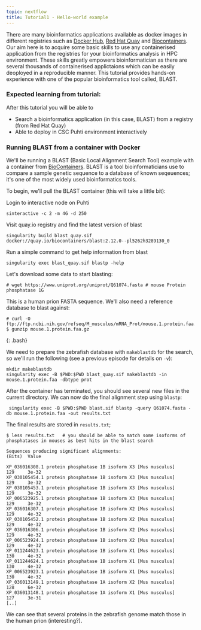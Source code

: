 ```yaml
---
topic: nextflow
title: Tutorial1 - Hello-world example
---
```


There are many bioinformatics applications available as docker images in  different registries such as [Docker Hub](https://hub.docker.com), [Red Hat Quay](https://quay.io) and [Biocontainers](https://biocontainers.pro). Our aim here is to acquire some basic skills to use any containerised application from the registries for your bioinformatics analysis in HPC environment.  These skills greatly empowers bioinformatician as there are several thousands of containerised applictaions which can be easily deoployed in a reproducible manner. This tutorial provides hands-on experience with one of the popular bioinformatics tool called, BLAST.

### Expected learning from tutorial:
After this tutorial you will be able to 
- Search a bioinformatics application (in this case, BLAST) from a registry (from Red Hat Quay)
- Able to deploy in CSC Puhti environment interactively


### Running BLAST from a container with Docker ###

We'll be running a BLAST (Basic Local Alignment Search Tool) example with a container from [BioContainers](https://biocontainers.pro).  BLAST is a tool bioinformaticians use to compare a sample genetic sequence to a database of known seqeuences; it's one of the most widely used bioinformatics tools.

To begin, we'll pull the BLAST container (this will take a little bit):

Login to interactive node on Puhti

```
sinteractive -c 2 -m 4G -d 250
```

Visit quay.io registry and find the latest version of blast 

```
singularity build blast_quay.sif docker://quay.io/biocontainers/blast:2.12.0--pl5262h3289130_0
```


Run a simple command to get help information from blast  

```
singularity exec blast_quay.sif blastp -help
```

Let's download some data to start blasting:

```
# wget https://www.uniprot.org/uniprot/Q61074.fasta # mouse Protein phosphatase 1G
```

This is a human prion FASTA sequence.  We'll also need a reference database to blast against:

```
# curl -O ftp://ftp.ncbi.nih.gov/refseq/M_musculus/mRNA_Prot/mouse.1.protein.faa.gz
$ gunzip mouse.1.protein.faa.gz
```
{: .bash}

We need to prepare the zebrafish database with `makeblastdb` for the search, so we'll run the following (see a previous episode for details on `-v`):

```
mkdir makeblastdb
singularity exec -B $PWD:$PWD blast_quay.sif makeblastdb -in mouse.1.protein.faa -dbtype prot
```

After the container has terminated, you should see several new files in the current directory.  We can now do the final alignment step using `blastp`:

```
 singularity exec -B $PWD:$PWD blast.sif blastp -query Q61074.fasta -db mouse.1.protein.faa -out results.txt
```


The final results are stored in `results.txt`;

```
$ less results.txt   # you should be able to match some isoforms of phosphatases in mouses as best hits in the blast search
```

```
Sequences producing significant alignments:                          (Bits)  Value

XP_036016308.1 protein phosphatase 1B isoform X3 [Mus musculus]       129     3e-32
XP_030105454.1 protein phosphatase 1B isoform X3 [Mus musculus]       129     3e-32
XP_030105453.1 protein phosphatase 1B isoform X3 [Mus musculus]       129     3e-32
XP_006523925.1 protein phosphatase 1B isoform X3 [Mus musculus]       129     3e-32
XP_036016307.1 protein phosphatase 1B isoform X2 [Mus musculus]       129     4e-32
XP_030105452.1 protein phosphatase 1B isoform X2 [Mus musculus]       129     4e-32
XP_036016306.1 protein phosphatase 1B isoform X2 [Mus musculus]       129     4e-32
XP_006523924.1 protein phosphatase 1B isoform X2 [Mus musculus]       129     4e-32
XP_011244623.1 protein phosphatase 1B isoform X1 [Mus musculus]       130     4e-32
XP_011244624.1 protein phosphatase 1B isoform X1 [Mus musculus]       130     4e-32
XP_006523923.1 protein phosphatase 1B isoform X1 [Mus musculus]       130     4e-32
XP_036013149.1 protein phosphatase 1A isoform X2 [Mus musculus]       128     6e-32
XP_036013148.1 protein phosphatase 1A isoform X1 [Mus musculus]       127     3e-31
[..]
```

We can see that several proteins in the zebrafish genome match those in the human prion (interesting?).


